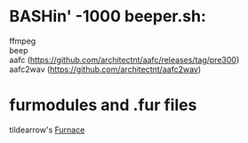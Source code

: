 # BASHin' -1000 beeper.sh:  
ffmpeg  
beep  
aafc (https://github.com/architectnt/aafc/releases/tag/pre300)  
aafc2wav (https://github.com/architectnt/aafc2wav)  

# furmodules and .fur files  
tildearrow's [Furnace](https://github.com/tildearrow/furnace)
